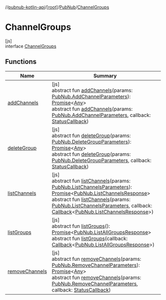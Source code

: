 //[pubnub-kotlin-api](../../../../index.md)/[[root]](../../index.md)/[PubNub](../index.md)/[ChannelGroups](index.md)

# ChannelGroups

[js]\
interface [ChannelGroups](index.md)

## Functions

| Name | Summary |
|---|---|
| [addChannels](add-channels.md) | [js]<br>abstract fun [addChannels](add-channels.md)(params: [PubNub.AddChannelParameters](../-add-channel-parameters/index.md)): [Promise](https://kotlinlang.org/api/latest/jvm/stdlib/kotlin.js/-promise/index.html)&lt;[Any](https://kotlinlang.org/api/latest/jvm/stdlib/kotlin/-any/index.html)&gt;<br>abstract fun [addChannels](add-channels.md)(params: [PubNub.AddChannelParameters](../-add-channel-parameters/index.md), callback: [StatusCallback](../../-status-callback/index.md)) |
| [deleteGroup](delete-group.md) | [js]<br>abstract fun [deleteGroup](delete-group.md)(params: [PubNub.DeleteGroupParameters](../-delete-group-parameters/index.md)): [Promise](https://kotlinlang.org/api/latest/jvm/stdlib/kotlin.js/-promise/index.html)&lt;[Any](https://kotlinlang.org/api/latest/jvm/stdlib/kotlin/-any/index.html)&gt;<br>abstract fun [deleteGroup](delete-group.md)(params: [PubNub.DeleteGroupParameters](../-delete-group-parameters/index.md), callback: [StatusCallback](../../-status-callback/index.md)) |
| [listChannels](list-channels.md) | [js]<br>abstract fun [listChannels](list-channels.md)(params: [PubNub.ListChannelsParameters](../-list-channels-parameters/index.md)): [Promise](https://kotlinlang.org/api/latest/jvm/stdlib/kotlin.js/-promise/index.html)&lt;[PubNub.ListChannelsResponse](../-list-channels-response/index.md)&gt;<br>abstract fun [listChannels](list-channels.md)(params: [PubNub.ListChannelsParameters](../-list-channels-parameters/index.md), callback: [Callback](../../-callback/index.md)&lt;[PubNub.ListChannelsResponse](../-list-channels-response/index.md)&gt;) |
| [listGroups](list-groups.md) | [js]<br>abstract fun [listGroups](list-groups.md)(): [Promise](https://kotlinlang.org/api/latest/jvm/stdlib/kotlin.js/-promise/index.html)&lt;[PubNub.ListAllGroupsResponse](../-list-all-groups-response/index.md)&gt;<br>abstract fun [listGroups](list-groups.md)(callback: [Callback](../../-callback/index.md)&lt;[PubNub.ListAllGroupsResponse](../-list-all-groups-response/index.md)&gt;) |
| [removeChannels](remove-channels.md) | [js]<br>abstract fun [removeChannels](remove-channels.md)(params: [PubNub.RemoveChannelParameters](../-remove-channel-parameters/index.md)): [Promise](https://kotlinlang.org/api/latest/jvm/stdlib/kotlin.js/-promise/index.html)&lt;[Any](https://kotlinlang.org/api/latest/jvm/stdlib/kotlin/-any/index.html)&gt;<br>abstract fun [removeChannels](remove-channels.md)(params: [PubNub.RemoveChannelParameters](../-remove-channel-parameters/index.md), callback: [StatusCallback](../../-status-callback/index.md)) |
